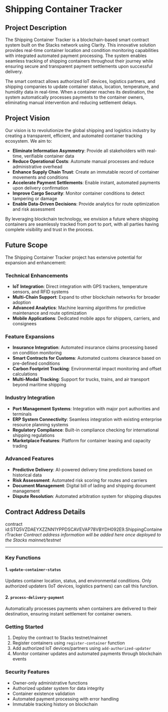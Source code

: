 # Shipping Container Tracker

## Project Description

The Shipping Container Tracker is a blockchain-based smart contract system built on the Stacks network using Clarity. This innovative solution provides real-time container location and condition monitoring capabilities with integrated automated payment processing. The system enables seamless tracking of shipping containers throughout their journey while ensuring secure and transparent payment settlements upon successful delivery.

The smart contract allows authorized IoT devices, logistics partners, and shipping companies to update container status, location, temperature, and humidity data in real-time. When a container reaches its destination, the system automatically processes payments to the container owners, eliminating manual intervention and reducing settlement delays.

## Project Vision

Our vision is to revolutionize the global shipping and logistics industry by creating a transparent, efficient, and automated container tracking ecosystem. We aim to:

- **Eliminate Information Asymmetry**: Provide all stakeholders with real-time, verifiable container data
- **Reduce Operational Costs**: Automate manual processes and reduce administrative overhead  
- **Enhance Supply Chain Trust**: Create an immutable record of container movements and conditions
- **Accelerate Payment Settlements**: Enable instant, automated payments upon delivery confirmation
- **Improve Cargo Security**: Monitor container conditions to detect tampering or damage
- **Enable Data-Driven Decisions**: Provide analytics for route optimization and risk assessment

By leveraging blockchain technology, we envision a future where shipping containers are seamlessly tracked from port to port, with all parties having complete visibility and trust in the process.

## Future Scope

The Shipping Container Tracker project has extensive potential for expansion and enhancement:

### Technical Enhancements
- **IoT Integration**: Direct integration with GPS trackers, temperature sensors, and RFID systems
- **Multi-Chain Support**: Expand to other blockchain networks for broader adoption
- **Advanced Analytics**: Machine learning algorithms for predictive maintenance and route optimization
- **Mobile Applications**: Dedicated mobile apps for shippers, carriers, and consignees

### Feature Expansions
- **Insurance Integration**: Automated insurance claims processing based on condition monitoring
- **Smart Contracts for Customs**: Automated customs clearance based on pre-defined conditions  
- **Carbon Footprint Tracking**: Environmental impact monitoring and offset calculations
- **Multi-Modal Tracking**: Support for trucks, trains, and air transport beyond maritime shipping

### Industry Integration
- **Port Management Systems**: Integration with major port authorities and terminals
- **ERP System Connectivity**: Seamless integration with existing enterprise resource planning systems
- **Regulatory Compliance**: Built-in compliance checking for international shipping regulations
- **Marketplace Features**: Platform for container leasing and capacity trading

### Advanced Features
- **Predictive Delivery**: AI-powered delivery time predictions based on historical data
- **Risk Assessment**: Automated risk scoring for routes and carriers
- **Document Management**: Digital bill of lading and shipping document management
- **Dispute Resolution**: Automated arbitration system for shipping disputes

## Contract Address Details
contract id:STQ5VZDAEYXZZNN1YPPDSCAVEVAP78VBYDH092E9.ShippingContainerTracker
*Contract address information will be added here once deployed to the Stacks mainnet/testnet*

---

### Key Functions

#### 1. `update-container-status`
Updates container location, status, and environmental conditions. Only authorized updaters (IoT devices, logistics partners) can call this function.

#### 2. `process-delivery-payment` 
Automatically processes payments when containers are delivered to their destination, ensuring instant settlement for container owners.

### Getting Started

1. Deploy the contract to Stacks testnet/mainnet
2. Register containers using `register-container` function
3. Add authorized IoT devices/partners using `add-authorized-updater`
4. Monitor container updates and automated payments through blockchain events

### Security Features

- Owner-only administrative functions
- Authorized updater system for data integrity  
- Container existence validation
- Automated payment processing with error handling
- Immutable tracking history on blockchain